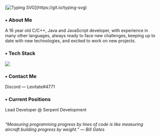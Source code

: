[![Typing SVG](https://readme-typing-svg.demolab.com?font=Fira+Code&size=22&duration=4000&pause=1000&width=434&height=30&lines=Hey%2C+I'm+Levitate!)](https://git.io/typing-svg)

<h3> • About Me </h3>

A 16 year old C/C++, Java and JavaScript developer, with experience in many other languages, always ready to face new challenges, keeping up to date with new technologies, and excited to work on new projects.

<h3> • Tech Stack </h3>

![](https://skillicons.dev/icons?i=html,css,js,ts,cpp,java,bootstrap,mongodb,mysql,sqlite,git,github,rust,tailwindcss,vuejs&perline=6)

<h3> • Contact Me </h3>
Discord — Levitate#4771

<h3> • Current Positions </h3>
Lead Developer @ Serpent Development

&nbsp;
<br>
*“Measuring programming progress by lines of code is like measuring aircraft building progress by weight.” — Bill Gates*
<br>
